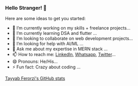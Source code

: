 ### Hello Stranger! 👋

Here are some ideas to get you started:

- 🔭 I’m currently working on my skills + freelance projects...
- 🌱 I’m currently learning DSA and flutter ...
- 👯 I’m looking to collaborate on web development projects...
- 🤔 I’m looking for help with AI/ML ...
- 💬 Ask me about my expertise in MERN stack ...
- 📫 How to reach me: [LinkedIn](https://www.linkedin.com/in/tayyabferozi/), [Whatsapp](https://wa.me/923089402265), [Twitter](https://twitter.com/tayabferozi)...
- 😄 Pronouns: He/His...
- ⚡ Fun fact: Crazy about coding ...


[Tayyab Ferorzi's GitHub stats](https://github-readme-stats.vercel.app/api?username=tayyabferozi&theme=prussian&show_icons=true)
